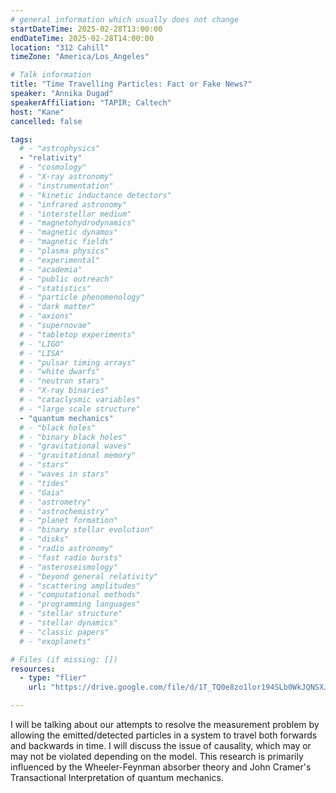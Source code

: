 ```yaml
---
# general information which usually does not change
startDateTime: 2025-02-28T13:00:00
endDateTime: 2025-02-28T14:00:00
location: "312 Cahill"
timeZone: "America/Los_Angeles"

# Talk information
title: "Time Travelling Particles: Fact or Fake News?"
speaker: "Annika Dugad"
speakerAffiliation: "TAPIR; Caltech"
host: "Kane"
cancelled: false

tags:
  # - "astrophysics"
  - "relativity"
  # - "cosmology"
  # - "X-ray astronomy"
  # - "instrumentation"
  # - "kinetic inductance detectors"
  # - "infrared astronomy"
  # - "interstellar medium"
  # - "magnetohydrodynamics"
  # - "magnetic dynamos"
  # - "magnetic fields"
  # - "plasma physics"
  # - "experimental"
  # - "academia"
  # - "public outreach"
  # - "statistics"
  # - "particle phenomenology"
  # - "dark matter"
  # - "axions"
  # - "supernovae"
  # - "tabletop experiments"
  # - "LIGO"
  # - "LISA"
  # - "pulsar timing arrays"
  # - "white dwarfs"
  # - "neutron stars"
  # - "X-ray binaries"
  # - "cataclysmic variables"
  # - "large scale structure"
  - "quantum mechanics"
  # - "black holes"
  # - "binary black holes"
  # - "gravitational waves"
  # - "gravitational memory"
  # - "stars"
  # - "waves in stars"
  # - "tides"
  # - "Gaia"
  # - "astrometry"
  # - "astrochemistry"
  # - "planet formation"
  # - "binary stellar evolution"
  # - "disks"
  # - "radio astronomy"
  # - "fast radio bursts"
  # - "asteroseismology"
  # - "beyond general relativity"
  # - "scattering amplitudes"
  # - "computational methods"
  # - "programming languages"
  # - "stellar structure"
  # - "stellar dynamics"
  # - "classic papers"
  # - "exoplanets"

# Files (if missing: [])
resources:
  - type: "flier"
    url: "https://drive.google.com/file/d/1T_TQ0e8zo1lor194SLb0WkJQNSXJgx4O/view?usp=drive_link"

---
```


I will be talking about our attempts to resolve the measurement problem by allowing the emitted/detected particles in a system to travel both forwards and backwards in time.
I will discuss the issue of causality, which may or may not be violated depending on the model.
This research is primarily influenced by the Wheeler-Feynman absorber theory and John Cramer's Transactional Interpretation of quantum mechanics.

